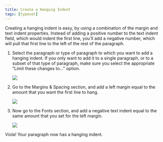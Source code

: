 ```yaml
---
title: Create a Hanging Indent
tags: [typeset]
---
```

 
<html><body><section data-type="chapter" class="hsecchapter" data-hederis-type="hsecchapter" id="hanging-indent" data-pi-attrs="id: hanging-indent; data-tags: typeset;" role="doc-chapter" data-tags="typeset" data-author-name=" " data-book-title=" " title="Create a Hanging Indent"><p class="hblkp" data-hederis-type="hblkp" id="pNAjoaKJ1">Creating a hanging indent is easy, by using a combination of the margin and text indent properties. Instead of adding a positive number to the text indent field, which would indent the first line, you&#8217;ll add a negative number, which will pull that first line to the left of the rest of the paragraph.</p><ol class="hwprnumlist" data-hederis-type="hwprnumlist" id="p8ihRrwT9"><li class="hblkoli" data-hederis-type="hblkoli" id="liFoAbLw1q"><p class="hblkoli" data-hederis-type="hblklip" id="p4AMFobl6">Select the paragraph or type of paragraph to which you want to add a hanging indent. If you only want to add it to a single paragraph, or to a subset of that type of paragraph, make sure you select the appropriate &#8220;Limit these changes to&#8230;&#8221; option.</p><img data-hederis-type="hblkimg" class="hblkimg" id="pTPMeNI2t" src="hanging1.png" data-img-src="hanging1.png"/></li><li class="hblkoli" data-hederis-type="hblkoli" id="limufwbSVE"><p class="hblkoli" data-hederis-type="hblklip" id="paM2FniSy">Go to the Margins &amp; Spacing section, and add a left margin equal to the amount that you want the first line to hang.</p><img data-hederis-type="hblkimg" class="hblkimg" id="p02uZFOlJ" src="hanging2.png" data-img-src="hanging2.png"/></li><li class="hblkoli" data-hederis-type="hblkoli" id="lilcYR4Zvk"><p class="hblkoli" data-hederis-type="hblklip" id="prNhH1ell">Now go to the Fonts section, and add a negative text indent equal to the same amount that you set for the left margin.</p><img data-hederis-type="hblkimg" class="hblkimg" id="pqArrwN4w" src="hanging3.png" data-img-src="hanging3.png"/></li></ol><p class="hblkp" data-hederis-type="hblkp" id="pW19VAi7o">Viola! Your paragraph now has a hanging indent.</p></section></body></html>
